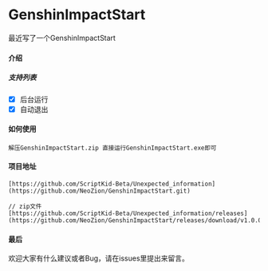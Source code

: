 # GenshinImpactStart

最近写了一个GenshinImpactStart

#### 介绍

##### 支持列表

- [x] 后台运行
- [x] 自动退出

#### 如何使用

```
解压GenshinImpactStart.zip 直接运行GenshinImpactStart.exe即可
```

#### 项目地址

```
[https://github.com/ScriptKid-Beta/Unexpected_information](https://github.com/NeoZion/GenshinImpactStart.git)

// zip文件
[https://github.com/ScriptKid-Beta/Unexpected_information/releases](https://github.com/NeoZion/GenshinImpactStart/releases/download/v1.0.0/Genshinimpactstart.zip)https://github.com/NeoZion/GenshinImpactStart/releases/download/v1.0.0/Genshinimpactstart.zip
```

#### 最后

欢迎大家有什么建议或者Bug，请在issues里提出来留言。
